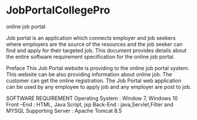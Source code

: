# JobPortalCollegePro
online job portal


Job portal is an application which connects employer and job seekers where employers are the source of the resources and
the job seeker can find and apply for their targeted job.
This document provides details about the entire software requirement specification for the online job portal.

Preface
This Job Portal website is providing to the online job portal system.
This website can be also providing information about online job.
The customer can get the online registration.
The Job Portal web application can be used by any employee to apply job and any employer are post to job.

SOFTWARE REQUIREMENT
Operating System : Window 7, Windows 10
Front –End : HTML, Java Script, jsp
Back-End : java,Servlet,Filter and  MYSQL
Supporting Server : Apache Tomcat 8.5 
